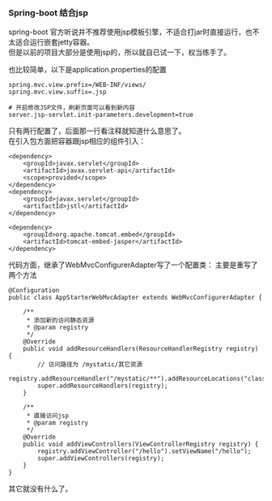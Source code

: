 ### Spring-boot 结合jsp
spring-boot 官方听说并不推荐使用jsp模板引擎，不适合打jar时直接运行，也不太适合运行嵌套jetty容器。  
但是以前的项目大部分是使用jsp的，所以就自已试一下，权当练手了。

也比较简单，以下是application.properties的配置
```$xslt
spring.mvc.view.prefix=/WEB-INF/views/
spring.mvc.view.suffix=.jsp

# 开启修改JSP文件，刷新页面可以看到新内容
server.jsp-servlet.init-parameters.development=true
```

只有两行配置了，后面那一行看注释就知道什么意思了。  
在引入包方面把容器跟jsp相应的组件引入：
```$xslt
<dependency>
    <groupId>javax.servlet</groupId>
    <artifactId>javax.servlet-api</artifactId>
    <scope>provided</scope>
</dependency>
<dependency>
    <groupId>javax.servlet</groupId>
    <artifactId>jstl</artifactId>
</dependency>

<dependency>
    <groupId>org.apache.tomcat.embed</groupId>
    <artifactId>tomcat-embed-jasper</artifactId>
</dependency>
```

代码方面，继承了WebMvcConfigurerAdapter写了一个配置类： 主要是重写了两个方法
```$xslt
@Configuration
public class AppStarterWebMvcAdapter extends WebMvcConfigurerAdapter {

    /**
     * 添加新的访问静态资源
     * @param registry
     */
    @Override
    public void addResourceHandlers(ResourceHandlerRegistry registry) {
        // 访问路径为 /mystatic/其它资源
        registry.addResourceHandler("/mystatic/**").addResourceLocations("classpath:/mystatic/");
        super.addResourceHandlers(registry);
    }

    /**
     * 直接访问jsp
     * @param registry
     */
    @Override
    public void addViewControllers(ViewControllerRegistry registry) {
        registry.addViewController("/hello").setViewName("/hello");
        super.addViewControllers(registry);
    }
}
```

其它就没有什么了。